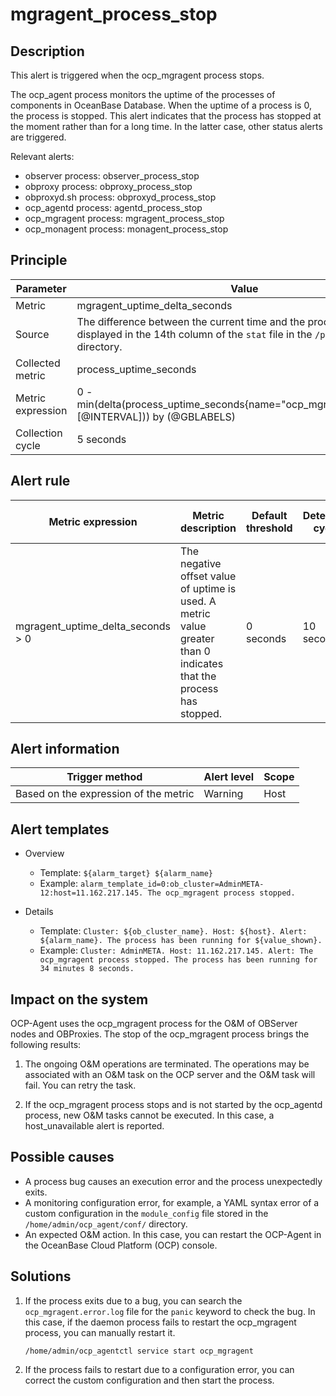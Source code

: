 # mgragent_process_stop

## Description

This alert is triggered when the ocp_mgragent process stops. 

The ocp_agent process monitors the uptime of the processes of components in OceanBase Database. When the uptime of a process is 0, the process is stopped. This alert indicates that the process has stopped at the moment rather than for a long time. In the latter case, other status alerts are triggered. 

Relevant alerts:

* observer process: observer_process_stop
* obproxy process: obproxy_process_stop
* obproxyd.sh process: obproxyd_process_stop
* ocp_agentd process: agentd_process_stop
* ocp_mgragent process: mgragent_process_stop
* ocp_monagent process: monagent_process_stop

## Principle

| Parameter | Value |
|--------|---------------------------------|
| Metric | mgragent_uptime_delta_seconds |
| Source | The difference between the current time and the process creation time displayed in the 14th column of the `stat` file in the `/proc/[pid]` directory.   |
| Collected metric | process_uptime_seconds |
| Metric expression | 0 - min(delta(process_uptime_seconds{name="ocp_mgragent",@LABELS}[@INTERVAL])) by (@GBLABELS) |
| Collection cycle | 5 seconds |

## Alert rule

| Metric expression | Metric description | Default threshold | Detection cycle | Time before clearance |
|------|------|------|------|------|
| mgragent_uptime_delta_seconds > 0 | The negative offset value of uptime is used. A metric value greater than 0 indicates that the process has stopped.  | 0 seconds | 10 seconds | 5 minutes |

## Alert information

| Trigger method | Alert level | Scope |
|------|------|------|
| Based on the expression of the metric | Warning | Host |

## Alert templates

* Overview

   * Template: `${alarm_target} ${alarm_name}`
   * Example: `alarm_template_id=0:ob_cluster=AdminMETA-12:host=11.162.217.145. The ocp_mgragent process stopped.`

* Details

   * Template: `Cluster: ${ob_cluster_name}. Host: ${host}. Alert: ${alarm_name}. The process has been running for ${value_shown}.` 
   * Example: `Cluster: AdminMETA. Host: 11.162.217.145. Alert: The ocp_mgragent process stopped. The process has been running for 34 minutes 8 seconds.` 

## Impact on the system

OCP-Agent uses the ocp_mgragent process for the O&M of OBServer nodes and OBProxies. The stop of the ocp_mgragent process brings the following results:

1. The ongoing O&M operations are terminated. The operations may be associated with an O&M task on the OCP server and the O&M task will fail. You can retry the task. 

2. If the ocp_mgragent process stops and is not started by the ocp_agentd process, new O&M tasks cannot be executed. In this case, a host_unavailable alert is reported. 

## Possible causes

* A process bug causes an execution error and the process unexpectedly exits.
* A monitoring configuration error, for example, a YAML syntax error of a custom configuration in the `module_config` file stored in the `/home/admin/ocp_agent/conf/` directory.
* An expected O&M action. In this case, you can restart the OCP-Agent in the OceanBase Cloud Platform (OCP) console. 

## Solutions

1. If the process exits due to a bug, you can search the `ocp_mgragent.error.log` file for the `panic` keyword to check the bug. In this case, if the daemon process fails to restart the ocp_mgragent process, you can manually restart it. 

   ```shell
   /home/admin/ocp_agentctl service start ocp_mgragent
   ```

2. If the process fails to restart due to a configuration error, you can correct the custom configuration and then start the process. 

